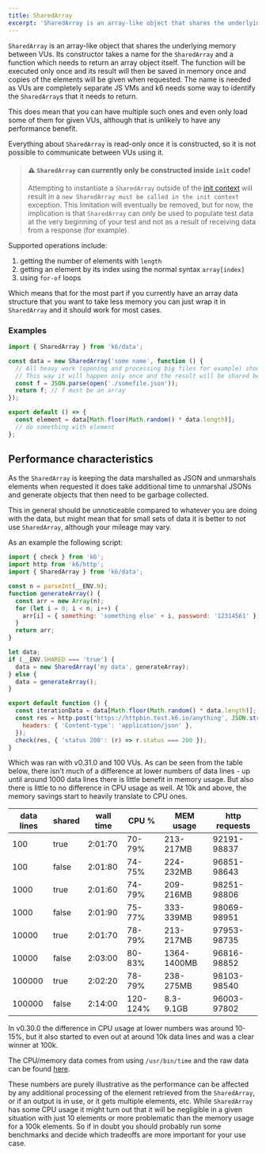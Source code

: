 ```yaml
---
title: SharedArray
excerpt: 'SharedArray is an array-like object that shares the underlying memory between VUs.'
---
```


`SharedArray` is an array-like object that shares the underlying memory between VUs. Its constructor takes a name for the `SharedArray` and a function which needs to return an array object itself. The function will be executed only once and its result will then be saved in memory once and copies of the elements will be given when requested. The name is needed as VUs are completely separate JS VMs and k6 needs some way to identify the `SharedArray`s that it needs to return.

This does mean that you can have multiple such ones and even only load some of them for given VUs, although that is unlikely to have any performance benefit.

Everything about `SharedArray` is read-only once it is constructed, so it is not possible to communicate between VUs using it.

> #### ⚠️ `SharedArray` can currently only be constructed inside `init` code!
> 
>  Attempting to instantiate a `SharedArray` outside of the [init context](/using-k6/test-lifecycle/) will result in a `new SharedArray must be called in the init context` exception. This limitation will eventually be removed, but for now, the implication is that `SharedArray` can only be used to populate test data at the very beginning of your test and not as a result of receiving data from a response (for example).

Supported operations include:
1. getting the number of elements with `length`
2. getting an element by its index using the normal syntax `array[index]`
3. using `for-of` loops

Which means that for the most part if you currently have an array data structure that you want to take less memory you can just wrap it in `SharedArray` and it should work for most cases.

### Examples

<div class="code-group" data-props='{"labels": ["Simple example"], "lineNumbers": [true]}'>

```javascript
import { SharedArray } from 'k6/data';

const data = new SharedArray('some name', function () {
  // All heavy work (opening and processing big files for example) should be done inside here.
  // This way it will happen only once and the result will be shared between all VUs, saving time and memory.
  const f = JSON.parse(open('./somefile.json'));
  return f; // f must be an array
});

export default () => {
  const element = data[Math.floor(Math.random() * data.length)];
  // do something with element
};
```

</div>

## Performance characteristics

As the `SharedArray` is keeping the data marshalled as JSON and unmarshals elements when requested it does take additional time to unmarshal JSONs and generate objects that then need to be garbage collected.

This in general should be unnoticeable compared to whatever you are doing with the data, but might mean that for small sets of data it is better to not use `SharedArray`, although your mileage may vary.

As an example the following script:

<div class="code-group" data-props='{"labels": ["Simple example"], "lineNumbers": [true]}'>

```javascript
import { check } from 'k6';
import http from 'k6/http';
import { SharedArray } from 'k6/data';

const n = parseInt(__ENV.N);
function generateArray() {
  const arr = new Array(n);
  for (let i = 0; i < n; i++) {
    arr[i] = { something: 'something else' + i, password: '12314561' };
  }
  return arr;
}

let data;
if (__ENV.SHARED === 'true') {
  data = new SharedArray('my data', generateArray);
} else {
  data = generateArray();
}

export default function () {
  const iterationData = data[Math.floor(Math.random() * data.length)];
  const res = http.post('https://httpbin.test.k6.io/anything', JSON.stringify(iterationData), {
    headers: { 'Content-type': 'application/json' },
  });
  check(res, { 'status 200': (r) => r.status === 200 });
}
```

</div>

Which was ran with v0.31.0 and 100 VUs. As can be seen from the table below, there isn't much of a difference at lower numbers of data lines - up until around 1000 data lines there is little benefit in memory usage. But also there is little to no difference in CPU usage as well. At 10k and above, the memory savings start to heavily translate to CPU ones.

| data lines | shared | wall time | CPU %    | MEM usage   | http requests |
| ---        | ---    | ---       | ---      |  ----       | ---           |
| 100        | true   | 2:01:70   | 70-79%   | 213-217MB   | 92191-98837   |
| 100        | false  | 2:01:80   | 74-75%   | 224-232MB   | 96851-98643   |
| 1000       | true   | 2:01:60   | 74-79%   | 209-216MB   | 98251-98806   |
| 1000       | false  | 2:01:90   | 75-77%   | 333-339MB   | 98069-98951   |
| 10000      | true   | 2:01:70   | 78-79%   | 213-217MB   | 97953-98735   |
| 10000      | false  | 2:03:00   | 80-83%   | 1364-1400MB | 96816-98852   |
| 100000     | true   | 2:02:20   | 78-79%   | 238-275MB   | 98103-98540   |
| 100000     | false  | 2:14:00   | 120-124% | 8.3-9.1GB   | 96003-97802   |

In v0.30.0 the difference in CPU usage at lower numbers was around 10-15%, but it also started to even out at around 10k data lines and was a clear winner at 100k.

The CPU/memory data comes from using `/usr/bin/time` and the raw data can be found [here](https://gist.github.com/MStoykov/1181cfa6f00bc56b90915155f885e2bb).

These numbers are purely illustrative as the performance can be affected by any additional processing of the element retrieved from the `SharedArray`, or if an output is in use, or it gets multiple elements, etc. While `SharedArray` has some CPU usage it might turn out that it will be negligible in a given situation with just 10 elements or more problematic than the memory usage for a 100k elements. So if in doubt you should probably run some benchmarks and decide which tradeoffs are more important for your use case.
